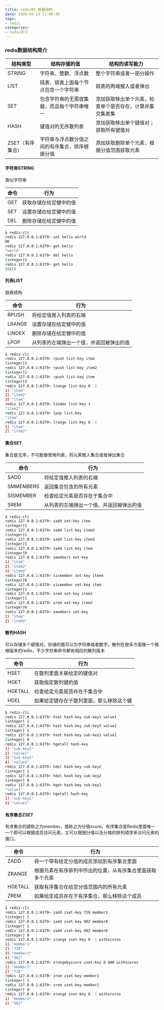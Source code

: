 ```yaml
---
title: redis01-数据结构
date: 2020-03-23 21:00:49
tags:
- redis
categories:
- redis学习
---
```


### redis数据结构简介

| 结构类型         | 结构存储的值                                   | 结构的读写能力                                           |
| ---------------- | ---------------------------------------------- | -------------------------------------------------------- |
| STRING           | 字符串、整数、浮点数                           | 整个字符串或者一部分操作                                 |
| LIST             | 链表，链表上面每个节点包含一个字符串           | 链表的两端推入或者弹出                                   |
| SET              | 包含字符串的无需收集器，而且每个字符串唯一     | 添加获取移出单个元素，检查单个是否存在，计算并集交集差集 |
| HASH             | 键值对的无序散列表                             | 添加获取移出单个键值对；获取所有键值对                   |
| ZSET（有序集合） | 字符串与浮点数分值之间的有序集合，排序根据分值 | 添加获取删除单个元素，根据分值范围获取元素               |

#### 字符串STRING

类似字符串

| 命令 | 行为                   |
| ---- | ---------------------- |
| GET  | 获取存储在给定健中的值 |
| SET  | 设置存储在给定健中的值 |
| DEL  | 删除存储在给定健中的值 |

```bash
$ redis-cli
redis 127.0.0.1:6379> set hello world
OK
redis 127.0.0.1:6379> get hello
"world"
redis 127.0.0.1:6379> del hello
(integer)1
redis 127.0.0.1:6379> get hello 
(nil)
```

#### 列表LIST

链表结构

| 命令   | 行为                                     |
| ------ | ---------------------------------------- |
| RPUSH  | 将给定值推入列表的右端                   |
| LRANGE | 设置存储在给定健中的值                   |
| LINDEX | 删除存储在给定健中的值                   |
| LPOP   | 从列表的左端弹出一个值，并返回被弹出的值 |

```bash
$ redis-cli
redis 127.0.0.1:6379> rpush list-key item
(integer)1
redis 127.0.0.1:6379> rpush list-key item2
(integer)2
redis 127.0.0.1:6379> rpush list-key item
(integer)3
redis 127.0.0.1:6379> lrange list-key 0 -1
1) "item"
2) "item2"
3) "item"
redis 127.0.0.1:6379> lindex list-key 1
"item2"
redis 127.0.0.1:6379> lpop list-key
"item"
redis 127.0.0.1:6379> lrange list-key 0 -1
1) "item"
2) "item2"
```



#### 集合SET

集合是无序，不可能像使用列表，将元素推入集合或者弹出集合

| 命令      | 行为                                     |
| --------- | ---------------------------------------- |
| SADD      | 将给定值推入列表的右端                   |
| SMMEMBERS | 返回集合包含的所有元素                   |
| SISMEMBER | 检查给定元素是否存在于集合中             |
| SREM      | 从列表的左端弹出一个值，并返回被弹出的值 |

```bash
$ redis-cli
redis 127.0.0.1:6379> sadd set-key item
(integer)1
redis 127.0.0.1:6379> sadd list-key item2
(integer)1
redis 127.0.0.1:6379> sadd list-key item3
(integer)1
redis 127.0.0.1:6379> sadd list-key item
(integer)0
redis 127.0.0.1:6379> smembers set-key
1) "item"
2) "item2"
3) "item3"
redis 127.0.0.1:6379> sismember set-key item4
(integer)0
redis 127.0.0.1:6379> sismember set-key item
(integer)1
redis 127.0.0.1:6379> srem set-key item2
(integer)1
redis 127.0.0.1:6379> srem set-key item2
(integer)0
redis 127.0.0.1:6379> smembers set-key
1) "item"
2) "item3"
```

#### 散列HASH

可以存储多个键值对。存储的值可以为字符串或者数字。散列在很多方面像一个微缩版本的redis，不少字符串命令都有相应的散列版本

| 命令    | 行为                                     |
| ------- | ---------------------------------------- |
| HSET    | 在散列里面关联给定的键值对               |
| HGET    | 获取指定散列键的值                       |
| HGETALL | 检查给定元素是否存在于集合中             |
| HDEL    | 如果给定键存在于散列里面，那么移除这个健 |

```bash
$ redis-cli
redis 127.0.0.1:6379> hset hash-key sub-key1 value1
(integer) 1
redis 127.0.0.1:6379> hset hash-key sub-key2 value2
(integer) 1
redis 127.0.0.1:6379> hset hash-key sub-key1 value1
(integer) 0
redis 127.0.0.1:6379> hgetall hash-key
1) "sub-key1"
2) "value1"
3) "sub-key2"
4) "value2"
redis 127.0.0.1:6379> hdel hash-key sub-key2
(integer) 1
redis 127.0.0.1:6379> hdel hash-key sub-key2
(integer) 0
redis 127.0.0.1:6379> hget hash-key sub-key1
"value1"
redis 127.0.0.1:6379> hgetall hash-key
1) "sub-key1"
2) "value1"
```

#### 有序集合ZSET

有序集合的键称之为member，值称之为分值score。有序集合是Redis里面唯一一个即可以根据成员访问元素，又可以根据分值以及分值的排列顺序来访问元素的接口。

| 命令    | 行为                                                       |
| ------- | ---------------------------------------------------------- |
| ZADD    | 将一个带有给定分值的成员添加到有序集合里面                 |
| ZRANGE  | 根据元素在有序排列中所出的位置，从有序集合里面获取多个元素 |
| HGETALL | 获取有序集合在给定分值范围内的所有元素                     |
| ZREM    | 如果给定成员存在于有序集合，那么移除这个成员               |

```bash
$ redis-cli
redis 127.0.0.1:6379> zadd zset-key 728 member1
(integer) 1
redis 127.0.0.1:6379> zadd zset-key 982 member0
(integer) 1
redis 127.0.0.1:6379> zadd zset-key 982 member0
(integer) 0
redis 127.0.0.1:6379> zrange zset-key 0 -1 withscores
1) "member1"
2) "728"
3) "member2"
4) "982"
redis 127.0.0.1:6379> zrangebyscore zset-key 0 800 withscores
1) "member1"
2) "728"
redis 127.0.0.1:6379> zrem zset-key member1
(integer) 1
redis 127.0.0.1:6379> zrem zset-key member1
(integer) 0
redis 127.0.0.1:6379> zrange zset-key 0 -1 withscores
1) "member2"
2) "982"
```

#### 

